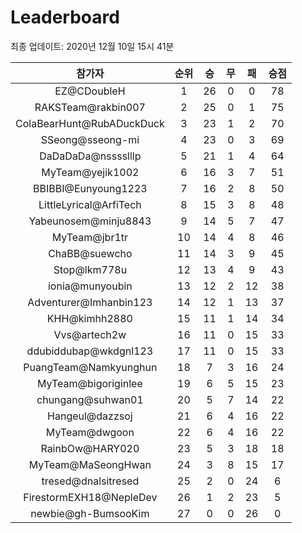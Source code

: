 # Leaderboard
최종 업데이트: 2020년 12월 10일 15시 41분




| 참가자 | 순위 | 승 | 무 | 패 | 승점 |
|:---:|:---:|:---:|:---:|:---:|:---:|
| EZ@CDoubleH | 1 | 26 | 0 | 0 | 78 |
| RAKSTeam@rakbin007 | 2 | 25 | 0 | 1 | 75 |
| ColaBearHunt@RubADuckDuck | 3 | 23 | 1 | 2 | 70 |
| SSeong@sseong-mi | 4 | 23 | 0 | 3 | 69 |
| DaDaDaDa@nsssslllp | 5 | 21 | 1 | 4 | 64 |
| MyTeam@yejik1002 | 6 | 16 | 3 | 7 | 51 |
| BBIBBI@Eunyoung1223 | 7 | 16 | 2 | 8 | 50 |
| LittleLyrical@ArfiTech | 8 | 15 | 3 | 8 | 48 |
| Yabeunosem@minju8843 | 9 | 14 | 5 | 7 | 47 |
| MyTeam@jbr1tr | 10 | 14 | 4 | 8 | 46 |
| ChaBB@suewcho | 11 | 14 | 3 | 9 | 45 |
| Stop@lkm778u | 12 | 13 | 4 | 9 | 43 |
| ionia@munyoubin | 13 | 12 | 2 | 12 | 38 |
| Adventurer@Imhanbin123 | 14 | 12 | 1 | 13 | 37 |
| KHH@kimhh2880 | 15 | 11 | 1 | 14 | 34 |
| Vvs@artech2w | 16 | 11 | 0 | 15 | 33 |
| ddubiddubap@wkdgnl123 | 17 | 11 | 0 | 15 | 33 |
| PuangTeam@Namkyunghun | 18 | 7 | 3 | 16 | 24 |
| MyTeam@bigoriginlee | 19 | 6 | 5 | 15 | 23 |
| chungang@suhwan01 | 20 | 5 | 7 | 14 | 22 |
| Hangeul@dazzsoj | 21 | 6 | 4 | 16 | 22 |
| MyTeam@dwgoon | 22 | 6 | 4 | 16 | 22 |
| RainbOw@HARY020 | 23 | 5 | 3 | 18 | 18 |
| MyTeam@MaSeongHwan | 24 | 3 | 8 | 15 | 17 |
| tresed@dnalsitresed | 25 | 2 | 0 | 24 | 6 |
| FirestormEXH18@NepleDev | 26 | 1 | 2 | 23 | 5 |
| newbie@gh-BumsooKim | 27 | 0 | 0 | 26 | 0 |